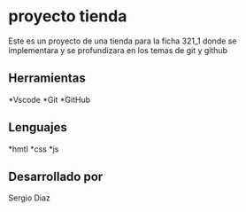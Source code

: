 # proyecto tienda
Este es un proyecto de una tienda para la ficha 321_1 donde se implementara y se profundizara en los temas de git y github

## Herramientas
*Vscode
*Git
*GitHub

## Lenguajes
*hmtl
*css
*js

## Desarrollado por
Sergio Diaz